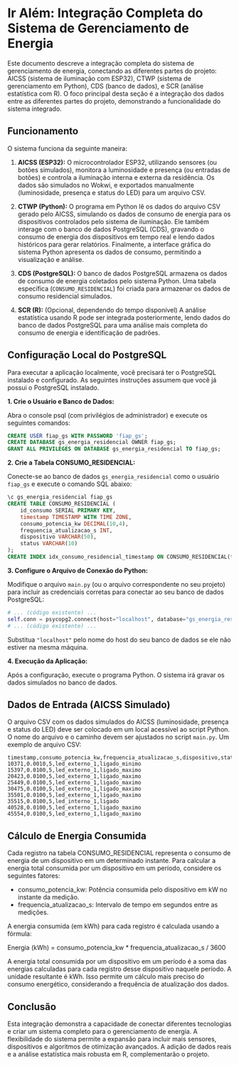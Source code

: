 # Ir Além: Integração Completa do Sistema de Gerenciamento de Energia

Este documento descreve a integração completa do sistema de gerenciamento de energia, conectando as diferentes partes do projeto:  AICSS (sistema de iluminação com ESP32), CTWP (sistema de gerenciamento em Python), CDS (banco de dados), e SCR (análise estatística com R).  O foco principal desta seção é a integração dos dados entre as diferentes partes do projeto, demonstrando a funcionalidade do sistema integrado.

## Funcionamento

O sistema funciona da seguinte maneira:

1. **AICSS (ESP32):** O microcontrolador ESP32, utilizando sensores (ou botões simulados), monitora a luminosidade e presença (ou entradas de botões)  e controla a iluminação interna e externa da residência. Os dados são simulados no Wokwi, e exportados manualmente (luminosidade, presença e status do LED) para um arquivo CSV.


2. **CTWP (Python):** O programa em Python lê os dados do arquivo CSV gerado pelo AICSS, simulando os dados de consumo de energia para os dispositivos controlados pelo sistema de iluminação.  Ele também interage com o banco de dados PostgreSQL (CDS), gravando o consumo de energia dos dispositivos em tempo real e lendo dados históricos para gerar relatórios.  Finalmente, a interface gráfica do sistema Python apresenta os dados de consumo, permitindo a visualização e análise.

3. **CDS (PostgreSQL):** O banco de dados PostgreSQL armazena os dados de consumo de energia coletados pelo sistema Python. Uma tabela específica (`CONSUMO_RESIDENCIAL`) foi criada para armazenar os dados de consumo residencial simulados.

4. **SCR (R):** (Opcional, dependendo do tempo disponível)  A análise estatística usando R pode ser integrada posteriormente, lendo dados do banco de dados PostgreSQL para uma análise mais completa do consumo de energia e identificação de padrões.


## Configuração Local do PostgreSQL

Para executar a aplicação localmente, você precisará ter o PostgreSQL instalado e configurado.  As seguintes instruções assumem que você já possui o PostgreSQL instalado.


**1. Crie o Usuário e Banco de Dados:**

Abra o console psql (com privilégios de administrador) e execute os seguintes comandos:

```sql
CREATE USER fiap_gs WITH PASSWORD 'fiap_gs';
CREATE DATABASE gs_energia_residencial OWNER fiap_gs;
GRANT ALL PRIVILEGES ON DATABASE gs_energia_residencial TO fiap_gs;
```

**2. Crie a Tabela CONSUMO_RESIDENCIAL:**

Conecte-se ao banco de dados `gs_energia_residencial` como o usuário `fiap_gs` e execute o comando SQL abaixo:


```sql
\c gs_energia_residencial fiap_gs
CREATE TABLE CONSUMO_RESIDENCIAL (
    id_consumo SERIAL PRIMARY KEY,
    timestamp TIMESTAMP WITH TIME ZONE,
    consumo_potencia_kw DECIMAL(10,4),
    frequencia_atualizacao_s INT,
    dispositivo VARCHAR(50),
    status VARCHAR(10)
);
CREATE INDEX idx_consumo_residencial_timestamp ON CONSUMO_RESIDENCIAL(timestamp);
```

**3. Configure o Arquivo de Conexão do Python:**

Modifique o arquivo `main.py` (ou o arquivo correspondente no seu projeto) para incluir as credenciais corretas para conectar ao seu banco de dados PostgreSQL:

```python
# ... (código existente) ...
self.conn = psycopg2.connect(host="localhost", database="gs_energia_residencial", user="fiap_gs", password="fiap_gs")
# ... (código existente) ...
```

Substitua `"localhost"` pelo nome do host do seu banco de dados se ele não estiver na mesma máquina.


**4. Execução da Aplicação:**

Após a configuração, execute o programa Python. O sistema irá gravar os dados simulados no banco de dados.


## Dados de Entrada (AICSS Simulado)

O arquivo CSV com os dados simulados do AICSS (luminosidade, presença e status do LED) deve ser colocado em um local acessível ao script Python. O nome do arquivo e o caminho devem ser ajustados no script `main.py`.  Um exemplo de arquivo CSV:


```csv
timestamp,consumo_potencia_kw,frequencia_atualizacao_s,dispositivo,status
10371,0.0010,5,led_externo_1,ligado_minimo
15397,0.0100,5,led_externo_1,ligado_maximo
20423,0.0100,5,led_externo_1,ligado_maximo
25449,0.0100,5,led_externo_1,ligado_maximo
30475,0.0100,5,led_externo_1,ligado_maximo
35501,0.0100,5,led_externo_1,ligado_maximo
35515,0.0100,5,led_interno_1,ligado
40528,0.0100,5,led_externo_1,ligado_maximo
45554,0.0100,5,led_externo_1,ligado_maximo
```

## Cálculo de Energia Consumida

Cada registro na tabela CONSUMO_RESIDENCIAL representa o consumo de energia de um dispositivo em um determinado instante. Para calcular a energia total consumida por um dispositivo em um período, considere os seguintes fatores:

* consumo_potencia_kw: Potência consumida pelo dispositivo em kW no instante da medição.
* frequencia_atualizacao_s: Intervalo de tempo em segundos entre as medições.

A energia consumida (em kWh) para cada registro é calculada usando a fórmula:

Energia (kWh) = consumo_potencia_kw * frequencia_atualizacao_s / 3600

A energia total consumida por um dispositivo em um período é a soma das energias calculadas para cada registro desse dispositivo naquele período. A unidade resultante é kWh. Isso permite um cálculo mais preciso do consumo energético, considerando a frequência de atualização dos dados.

## Conclusão

Esta integração demonstra a capacidade de conectar diferentes tecnologias e criar um sistema completo para o gerenciamento de energia.  A flexibilidade do sistema permite a expansão para incluir mais sensores, dispositivos e algoritmos de otimização avançados.  A adição de dados reais e a análise estatística mais robusta em R, complementarão o projeto.

